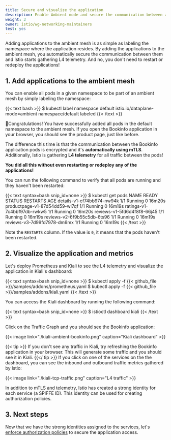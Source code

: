 ```yaml
---
title: Secure and visualize the application
description: Enable Ambient mode and secure the communication between applications.
weight: 3
owner: istio/wg-networking-maintainers
test: yes
---
```


Adding applications to the ambient mesh is as simple as labeling the namespace where the application resides. By adding the applications to the ambient mesh, you automatically secure the communication between them and Istio starts gathering L4 telemetry. And no, you don't need to restart or redeploy the applications!

## 1. Add applications to the ambient mesh

You can enable all pods in a given namespace to be part of an ambient mesh by simply labeling the namespace:

{{< text bash >}}
$ kubectl label namespace default istio.io/dataplane-mode=ambient
namespace/default labeled
{{< /text >}}

🎉Congratulations! You have successfully added all pods in the default namespace to the ambient mesh. If you open the Bookinfo application in your browser, you should see the product page, just like before.

The difference this time is that the communication between the Bookinfo application pods is encrypted and it's **automatically using mTLS**. Additionally, Istio is gathering **L4 telemetry** for all traffic between the pods!

**You did all this without even restarting or redeploy any of the applications!**

You can run the following command to verify that all pods are running and they haven't been restarted:

{{< text syntax=bash snip_id=none >}}
$ kubectl get pods
NAME                             READY   STATUS    RESTARTS   AGE
details-v1-cf74bb974-nw94k       1/1     Running   0          16m20s
productpage-v1-87d54dd59-wl7qf   1/1     Running   0          16m19s
ratings-v1-7c4bbf97db-rwkw5      1/1     Running   0          16m20s
reviews-v1-5fd6d4f8f8-66j45      1/1     Running   0          16m19s
reviews-v2-6f9b55c5db-6ts96      1/1     Running   0          16m19s
reviews-v3-7d99fd7978-dm6mx      1/1     Running   0          16m19s
{{< /text >}}

Note the `RESTARTS` column. If the value is `0`, it means that the pods haven't been restarted.

## 2. Visualize the application and metrics

Let's deploy Prometheus and Kiali to see the L4 telemetry and visualize the application in Kiali's dashboard:

{{< text syntax=bash snip_id=none >}}
$ kubectl apply -f {{< github_file >}}/samples/addons/prometheus.yaml
$ kubectl apply -f {{< github_file >}}/samples/addons/kiali.yaml
{{< /text >}}

You can access the Kiali dashboard by running the following command:

{{< text syntax=bash snip_id=none >}}
$ istioctl dashboard kiali
{{< /text >}}

Click on the Traffic Graph and you should see the Bookinfo application:

{{< image link="./kiali-ambient-bookinfo.png" caption="Kiali dashboard" >}}

{{< tip >}}
If you don't see any traffic in Kiali, try refreshing the Bookinfo application in your browser. This will generate some traffic and you should see it in Kiali.
{{</ tip >}}
If you click on one of the services on the the dashboard, you can see the inbound and outbound traffic metrics gathered by Istio:

{{< image link="./kiali-tcp-traffic.png" caption="L4 traffic" >}}

In addition to mTLS and telemetry, Istio has created a strong identity for each service (a SPIFFE ID). This identity can be used for creating authorization policies.

## 3. Next steps

Now that we have the strong identities assigned to the services, let's [enforce authorization policies](/docs/ambient/getting-started/enforce-auth-policies/) to secure the application access.

